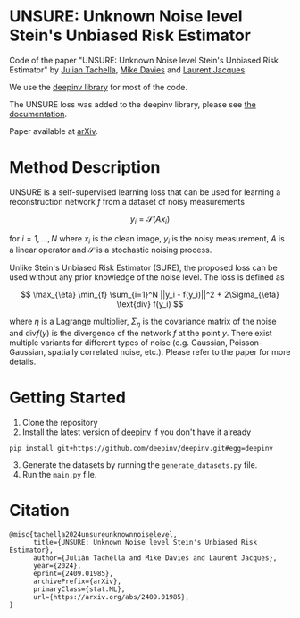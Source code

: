 # UNSURE: Unknown Noise level Stein's Unbiased Risk Estimator

Code of the paper "UNSURE: Unknown Noise level Stein's Unbiased Risk Estimator" by [Julian Tachella](https://tachella.github.io/),
[Mike Davies](https://www.eng.ed.ac.uk/about/people/professor-michael-e-davies) and [Laurent Jacques](https://laurentjacques.gitlab.io/).

We use the [deepinv library](https://deepinv.github.io/deepinv/) for most of the code. 


The UNSURE loss was added to the deepinv library, please see [the documentation](https://deepinv.github.io/deepinv/auto_examples/self-supervised-learning/demo_unsure.html).

Paper available at [arXiv](https://arxiv.org/abs/2409.01985).

# Method Description
UNSURE is a self-supervised learning loss that can be used for learning a reconstruction network $f$ 
from a dataset of noisy measurements

$$
y_i = \mathcal{S}(Ax_i) 
$$

for $i=1,\dots,N$ where $x_i$ is the clean image, $y_i$ is the noisy measurement, $A$ is a linear operator and $\mathcal{S}$ is a stochastic noising process.

Unlike Stein's Unbiased Risk Estimator (SURE), the proposed loss can be used without any prior knowledge of the noise level. 
The loss is defined as

$$
\max_{\eta} \min_{f} \sum_{i=1}^N ||y_i - f(y_i)||^2 + 2\Sigma_{\eta} \text{div} f(y_i) 
$$

where $\eta$ is a Lagrange multiplier, 
$\Sigma_{\eta}$ is the covariance matrix of the noise and $\text{div} f(y)$ is the divergence of the network $f$ at the point $y$.
There exist multiple variants for different types of noise (e.g. Gaussian, Poisson-Gaussian, spatially correlated noise, etc.). 
Please refer to the paper for more details.

# Getting Started
1. Clone the repository
2. Install the latest version of [deepinv](https://deepinv.github.io/) if you don't have it already
```
pip install git+https://github.com/deepinv/deepinv.git#egg=deepinv
```
3. Generate the datasets by running the `generate_datasets.py` file.
4. Run the `main.py` file.

# Citation
```
@misc{tachella2024unsureunknownnoiselevel,
      title={UNSURE: Unknown Noise level Stein's Unbiased Risk Estimator}, 
      author={Julián Tachella and Mike Davies and Laurent Jacques},
      year={2024},
      eprint={2409.01985},
      archivePrefix={arXiv},
      primaryClass={stat.ML},
      url={https://arxiv.org/abs/2409.01985}, 
}
```
